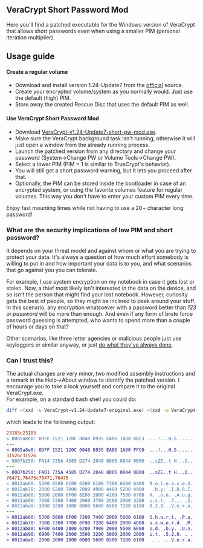 ## VeraCrypt Short Password Mod

Here you'll find a patched executable for the Windows version of VeraCrypt that allows short passwords even when using a smaller PIM (personal iteration multiplier).


## Usage guide

#### Create a regular volume
* Download and install version 1.24-Update7 from the [official](https://www.veracrypt.fr/) source.
* Create your encrypted volume/system as you normally would. Just use the default (high) PIM.
* Store away the created Rescue Disc that uses the default PIM as well.

#### Use VeraCrypt Short Password Mod
* Download [VeraCrypt-v1.24-Update7-short-pw-mod.exe](https://github.com/Unit520/VeraCrypt-Short-Password-Mod/releases/download/v1.24-Update7/VeraCrypt-v1.24-Update7-short-pw-mod.exe).
* Make sure the VeraCrypt background task isn't running, otherwise it will just open a window from the already running process.
* Launch the patched version from any directory and change your password (System&#8594;Change PW or Volume Tools&#8594;Change PW).
* Select a lower PIM (PIM = 1 is similar to TrueCrypt's behavior).
* You will still get a short password warning, but it lets you proceed after that.
* Optionally, the PIM can be stored inside the bootloader in case of an encrypted system, or using the favorite volumes feature for regular volumes. This way you don't have to enter your custom PIM every time.

Enjoy fast mounting times while not having to use a 20+ character long password!


### What are the security implications of low PIM and short password?
It depends on your threat model and against whom or what you are trying to protect your data.
It's always a question of how much effort somebody is willing to put in and how important your data is to you, and what scenarios that go against you you can tolerate.

For example, I use system encryption on my notebook in case it gets lost or stolen.
Now, a thief most likely isn't interested in the data on the device, and so isn't the person that might find your lost notebook. However, curiosity gets the best of people, so they might be inclined to peek around your stuff. In this scenario, any encryption whatsoever with a password better than *123* or *password* will be more than enough. And even if any form of brute force password guessing is attempted, who wants to spend more than a couple of hours or days on that?

Other scenarios, like three letter agencies or malicious people just use keyloggers or similar anyway, or just [do what they've always done](https://xkcd.com/538/).


### Can I trust this?

The actual changes are very minor, two modified assembly instructions and a remark in the Help&#8594;About window to identify the patched version. I encourage you to take a look yourself and compare it to the original VeraCrypt.exe.\
For example, on a standard bash shell you could do:
```bash
diff <(xxd -u VeraCrypt-v1.24-Update7-original.exe) <(xxd -u VeraCrypt-v1.24-Update7-short-pw-mod.exe)
```

which leads to the following output:
```diff
23183c23183
< 0005a8e0: 0DFF 1521 120C 0048 8935 EA86 1A00 8BC3  ...!...H.5......
---
> 0005a8e0: 0DFF 1521 120C 0048 8935 EA86 1A00 FFC0  ...!...H.5......
31526c31526
< 0007b250: FA14 735A 4585 D274 2048 8D05 0844 0B00  ..sZE..t H...D..
---
> 0007b250: FA01 735A 4585 D274 2048 8D05 0844 0B00  ..sZE..t H...D..
76471,76475c76471,76475
< 0012ab60: 5200 6500 6C00 6500 6100 7300 6500 6400  R.e.l.e.a.s.e.d.
< 0012ab70: 2000 6200 7900 2000 4900 4400 5200 4900   .b.y. .I.D.R.I.
< 0012ab80: 5800 2000 6F00 6E00 2000 4100 7500 6700  X. .o.n. .A.u.g.
< 0012ab90: 7500 7300 7400 2000 3700 2C00 2000 3200  u.s.t. .7.,. .2.
< 0012aba0: 3000 3200 3000 0000 5600 6500 7200 6100  0.2.0...V.e.r.a.
---
> 0012ab60: 5300 6800 6F00 7200 7400 2000 5000 6100  S.h.o.r.t. .P.a.
> 0012ab70: 7300 7300 7700 6F00 7200 6400 2000 4D00  s.s.w.o.r.d. .M.
> 0012ab80: 6F00 6400 2000 6200 7900 2000 5500 6E00  o.d. .b.y. .U.n.
> 0012ab90: 6900 7400 2000 3500 3200 3000 2000 2000  i.t. .5.2.0. . .
> 0012aba0: 2000 2000 2000 0000 5600 6500 7200 6100   . . ...V.e.r.a.
```
